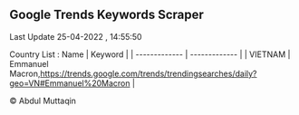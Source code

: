 

## Google Trends Keywords Scraper 
 
Last Update 25-04-2022 , 14:55:50

Country List :
 Name  | Keyword |
| ------------- | ------------- |
| VIETNAM | Emmanuel Macron,https://trends.google.com/trends/trendingsearches/daily?geo=VN#Emmanuel%20Macron |



© Abdul Muttaqin 

